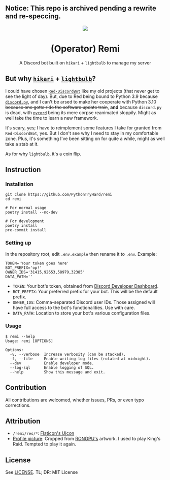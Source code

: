 ## Notice: This repo is archived pending a rewrite and re-speccing.

<div align="center">

<img src="https://cdn.discordapp.com/avatars/915949859679371285/b121cd5ce21e025c0c2e785703e50df7.png"><br>

# (Operator) Remi
A Discord bot built on `hikari` + `lightbulb` to manage my server<br>
</div>

## But why [`hikari`](https://github.com/hikari-py/hikari) + [`lightbulb`](https://github.com/tandemdude/hikari-lightbulb)?
I could have chosen [`Red-DiscordBot`](https://github.com/Cog-Creators/Red-DiscordBot) like my old projects (that never get to see the light of day). But, due to Red being bound to Python 3.9 because [`discord.py`](https://github.com/Rapptz/discord.py/), and I can't be arsed to make her cooperate with Python 3.10 ~~because one gotta ride the software update train~~, **and** because `discord.py` is dead, with [`pycord`](https://github.com/Pycord-Development/pycord) being its mere corpse reanimated sloppily. Might as well take the time to learn a new framework.

It's scary, yes; I have to reimplement some features I take for granted from `Red-DiscordBot`, yes. But I don't see why I need to stay in my comfortable zone. Plus, it's something I've been sitting on for quite a while, might as well take a stab at it.

As for why `lightbulb`, it's a coin flip.

## Instruction
### Installation
```shell
git clone https://github.com/PythonTryHard/remi
cd remi

# For normal usage
poetry install --no-dev

# For development
poetry install  
pre-commit install
```

### Setting up
In the repository root, edit `.env.example` then rename it to `.env`. Example:
```shell
TOKEN='Your token goes here'
BOT_PREFIX='op!'
OWNER_IDS='31415,92653,58979,32385'
DATA_PATH=''
```

- `TOKEN`: Your bot's token, obtained from [Discord Developer Dashboard](https://discord.com/developers).
- `BOT_PREFIX`: Your preferred prefix for your bot. This will be the default prefix.
- `OWNER_IDS`: Comma-separated Discord user IDs. Those assigned will have full access to the bot's functionalities. Use with care.
- `DATA_PATH`: Location to store your bot's various configuration files.

### Usage
```
$ remi --help
Usage: remi [OPTIONS]

Options:
  -v, --verbose  Increase verbosity (can be stacked).
  -f, --file     Enable writing log files (rotated at midnight).
  --dev          Enable developer mode.
  --log-sql      Enable logging of SQL.
  --help         Show this message and exit.
```

## Contribution
All contributions are welcomed, whether issues, PRs, or even typo corrections.

## Attribution
- `/remi/res/*`: [Flaticon's UIcon](https://www.flaticon.com/uicons)
- [Profile picture](https://www.pixiv.net/en/artworks/74584596): Cropped from [RONOPU's](https://www.pixiv.net/en/users/13735243) artwork. I used to play King's Raid. Tempted to play it again.

## License
See [LICENSE](https://github.com/PythonTryHard/remi/blob/f5c42ae7c1263c5a9f889ad5b74ff61f0b8d0c12/LICENSE). TL; DR: MIT License
